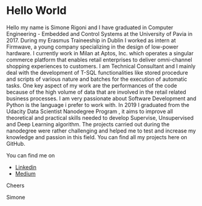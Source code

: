 # Hello World

Hello my name is Simone Rigoni and I have graduated in Computer Engineering - Embedded and Control Systems at the University of Pavia in 2017. During my Erasmus Traineeship in Dublin I worked as intern at Firmwave, a young company specializing in the design of low-power hardware.
I currently work in Milan at Aptos, Inc. which operates a singular commerce platform that enables retail enterprises to deliver omni-channel shopping experiences to customers. I am Technical Consultant and I mainly deal with the development of T-SQL functionalities like stored procedure and scripts of various nature and batches for the execution of automatic tasks. One key aspect of my work are the performances of the code because of the high volume of data that are involved in the retail related business processes. 
I am very passionate about Software Development and Python is the language i prefer to work with.
In 2019 I graduated from the Udacity Data Scientist Nanodegree Program , it aims to improve all theoretical and practical skills needed to develop Supervise, Unsupervised and Deep Learning algorithm. The projects carried out during the nanodegree were rather challenging and helped me to test and increase my knowledge and passion in this field. You can find all my projects here on GitHub.

You can find me on 
 - [Linkedin](www.linkedin.com/in/simone-rigoni-852b40101)
 - [Medium](www.medium.com/@simone.rigoni01)
 
Cheers

Simone
